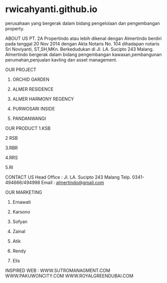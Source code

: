 # rwicahyanti.github.io
perusahaan yang bergerak dalam bidang pengelolaan dan pengembangan property.

ABOUT US
PT. 2A Propertindo atau lebih dikenal dengan Almertindo berdiri pada tanggal  20 Nov 2014 dengan Akta Notaris No. 104 dihadapan notaris Sri Noviyanti, ST,SH,MKn. Berkedudukan di Jl. LA. Sucipto 243 Malang.
Almertindo bergerak dalam bidang pengembangan kawasan,pembangunan perumahan,penjualan kavling dan asset management.

OUR PROJECT

1. ORCHID GARDEN

2. ALMER RESIDENCE

3. ALMER HARMONY REGENCY

4. PURWOSARI INSIDE

5. PANDANWANGI

OUR PRODUCT
1.KSB

2 RSB

3.RBR

4.RRS

5.RI

CONTACT US
Head Office : Jl. LA. Sucipto 243 Malang
              Telp. 0341-494666/494998
Email       : almertindo@gmail.com

OUR MARKETING

1. Ernawati

2. Karsono

3. Sofyan

4. Zainal

5. Atik

6. Rendy

7. Elis

INSPIRED WEB : WWW.SUTROMANAGMENT.COM
               WWW.PAKUWONCITY.COM
               WWW.ROYALGREENDUBAI.COM
               
